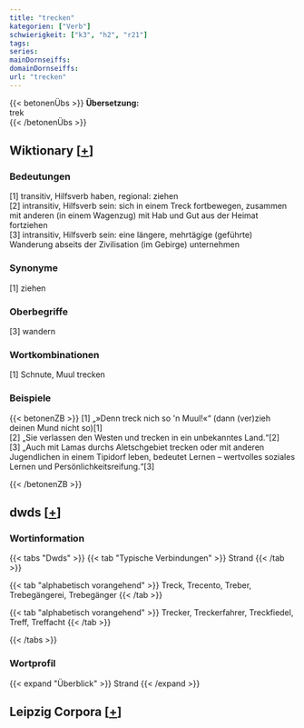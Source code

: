 ```yaml
---
title: "trecken"
kategorien: ["Verb"]
schwierigkeit: ["k3", "h2", "r21"]
tags:
series:
mainDornseiffs:
domainDornseiffs:
url: "trecken"
---
```


{{< betonenÜbs >}}
**Übersetzung:**  
trek  
{{< /betonenÜbs >}}

## Wiktionary [[+](https://de.wiktionary.org/wiki/trecken)]

### Bedeutungen
[1] transitiv, Hilfsverb haben, regional: ziehen  
[2] intransitiv, Hilfsverb sein: sich in einem Treck fortbewegen, zusammen mit anderen (in einem Wagenzug) mit Hab und Gut aus der Heimat fortziehen  
[3] intransitiv, Hilfsverb sein: eine längere, mehrtägige (geführte) Wanderung abseits der Zivilisation (im Gebirge) unternehmen  

### Synonyme
[1] ziehen  

### Oberbegriffe
[3] wandern  

### Wortkombinationen
[1] Schnute, Muul trecken  

### Beispiele
{{< betonenZB >}}
[1] „»Denn treck nich so 'n Muul!«“ (dann (ver)zieh deinen Mund nicht so)[1]  
[2] „Sie verlassen den Westen und trecken in ein unbekanntes Land.“[2]  
[3] „Auch mit Lamas durchs Aletschgebiet trecken oder mit anderen Jugendlichen in einem Tipidorf leben, bedeutet Lernen – wertvolles soziales Lernen und Persönlichkeitsreifung.“[3]  

{{< /betonenZB >}}


## dwds [[+](https://www.dwds.de/wb/trecken)]

### Wortinformation
{{< tabs "Dwds" >}}
{{< tab "Typische Verbindungen" >}}
Strand
{{< /tab >}}

{{< tab "alphabetisch vorangehend" >}}
Treck, Trecento, Treber, Trebegängerei, Trebegänger
{{< /tab >}}

{{< tab "alphabetisch vorangehend" >}}
Trecker, Treckerfahrer, Treckfiedel, Treff, Treffacht
{{< /tab >}}

{{< /tabs >}}

### Wortprofil
{{< expand "Überblick" >}} Strand {{< /expand >}}

## Leipzig Corpora [[+](https://corpora.uni-leipzig.de/en/res?word=trecken&corpusId=deu_newscrawl-public_2018)]

